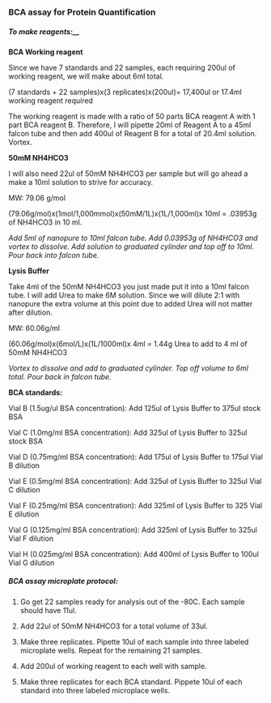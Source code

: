 ### BCA assay for Protein Quantification

##### To make reagents:__

__BCA Working reagent__

Since we have 7 standards and 22 samples, each requiring 200ul of working reagent, we will make about 6ml total.

(7 standards + 22 samples)x(3 replicates)x(200ul)= 17,400ul or 17.4ml working reagent required

The working reagent is made with a ratio of 50 parts BCA reagent A with 1 part BCA reagent B. Therefore, I will pipette 20ml of Reagent A to a 45ml falcon tube and then add 400ul of Reagent B for a total of 20.4ml solution. Vortex.

__50mM NH4HCO3__

I will also need 22ul of 50mM NH4HCO3 per sample but will go ahead a make a 10ml solution to strive for accuracy.

MW: 79.06 g/mol

(79.06g/mol)x(1mol/1,000mmol)x(50mM/1L)x(1L/1,000ml)x 10ml = .03953g of NH4HCO3 in 10 ml.

_Add 5ml of nanopure to 10ml falcon tube. Add 0.03953g of NH4HCO3 and vortex to dissolve. Add solution to graduated cylinder and top off to 10ml. Pour back into falcon tube._

__Lysis Buffer__

Take 4ml of the 50mM NH4HCO3 you just made put it into a 10ml falcon tube. I will add Urea to make 6M solution. Since we will dilute 2:1 with nanopure the extra volume at this point due to added Urea will not matter after dilution.

MW: 60.06g/ml

(60.06g/mol)x(6mol/L)x(1L/1000ml)x 4ml = 1.44g Urea to add to 4 ml of 50mM NH4HCO3

_Vortex to dissolve and add to graduated cylinder. Top off volume to 6ml total. Pour back in falcon tube._


__BCA standards:__

Vial B (1.5ug/ul BSA concentration):
Add 125ul of Lysis Buffer to 375ul stock BSA

Vial C (1.0mg/ml BSA concentration):
Add 325ul of Lysis Buffer to 325ul stock BSA

Vial D (0.75mg/ml BSA concentration):
Add 175ul of Lysis Buffer to 175ul Vial B dilution

Vial E (0.5mg/ml BSA concentration):
Add 325ul of Lysis Buffer to 325ul Vial C dilution

Vial F (0.25mg/ml BSA concentration):
Add 325ml of Lysis Buffer to 325 Vial E dilution

Vial G (0.125mg/ml BSA concentration):
Add 325ml of Lysis Buffer to 325ul Vial F dilution

Vial H (0.025mg/ml BSA concentration):
Add 400ml of Lysis Buffer to 100ul Vial G dilution


##### BCA assay microplate protocol:

1) Go get 22 samples ready for analysis out of the -80C. Each sample should have 11ul.

2) Add 22ul of 50mM NH4HCO3 for a total volume of 33ul.

3) Make three replicates. Pipette 10ul of each sample into three labeled microplate wells. Repeat for the remaining 21 samples.

4) Add 200ul of working reagent to each well with sample.

5) Make three replicates for each BCA standard. Pippete 10ul of each standard into three labeled microplace wells.










